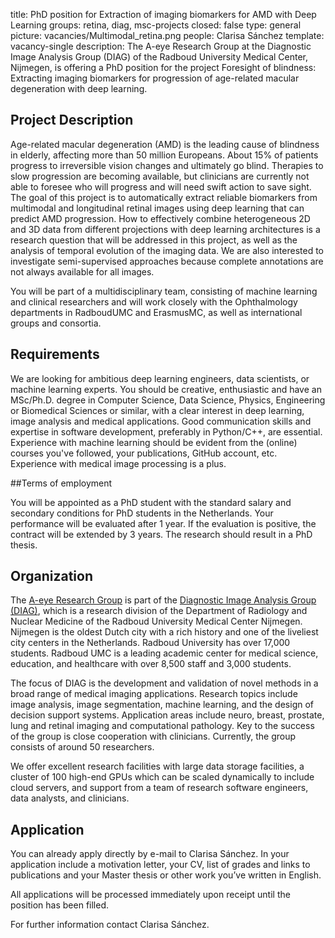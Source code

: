 title: PhD position for Extraction of imaging biomarkers for AMD with Deep Learning
groups: retina, diag, msc-projects
closed: false
type: general
picture: vacancies/Multimodal_retina.png
people: Clarisa Sánchez 
template: vacancy-single
description: The A-eye Research Group at the Diagnostic Image Analysis Group (DIAG) of the Radboud University Medical Center, Nijmegen, is offering a PhD position for the project Foresight of blindness: Extracting imaging biomarkers for progression of age-related macular degeneration with deep learning.

## Project Description

Age-related macular degeneration (AMD) is the leading cause of blindness in elderly, affecting more than 50 million Europeans. About 15% of patients progress to irreversible vision changes and ultimately go blind. Therapies to slow progression are becoming available, but clinicians are currently not able to foresee who will progress and will need swift action to save sight. The goal of this project is to automatically extract reliable biomarkers from multimodal and longitudinal retinal images using deep learning that can predict AMD progression. How to effectively combine heterogeneous 2D and 3D data from different projections with deep learning architectures is a research question that will be addressed in this project, as well as the analysis of temporal evolution of the imaging data. We are also interested to investigate semi-supervised approaches because complete annotations are not always available for all images.

You will be part of a multidisciplinary team, consisting of machine learning and clinical researchers and will work closely with the Ophthalmology departments in RadboudUMC and ErasmusMC, as well as international groups and consortia.

## Requirements

We are looking for ambitious deep learning engineers, data scientists, or machine learning experts. You should be creative, enthusiastic and have an MSc/Ph.D. degree in Computer Science, Data Science, Physics, Engineering or Biomedical Sciences or similar, with a clear interest in deep learning, image analysis and medical applications. Good communication skills and expertise in software development, preferably in Python/C++, are essential. Experience with machine learning should be evident from the (online) courses you've followed, your publications, GitHub account, etc. Experience with medical image processing is a plus.

##Terms of employment

You will be appointed as a PhD student with the standard salary and secondary conditions for PhD students in the Netherlands. Your performance will be evaluated after 1 year. If the evaluation is positive, the contract will be extended by 3 years. The research should result in a PhD thesis.

## Organization

The [A-eye Research Group](https://www.a-eyeresearch.nl/) is part of the [Diagnostic Image Analysis Group (DIAG)](http://diagnijmegen.nl/index.php/Home), which is a research division of the Department of Radiology and Nuclear Medicine of the Radboud University Medical Center Nijmegen. Nijmegen is the oldest Dutch city with a rich history and one of the liveliest city centers in the Netherlands. Radboud University has over 17,000 students. Radboud UMC is a leading academic center for medical science, education, and healthcare with over 8,500 staff and 3,000 students.

The focus of DIAG is the development and validation of novel methods in a broad range of medical imaging applications. Research topics include image analysis, image segmentation, machine learning, and the design of decision support systems. Application areas include neuro, breast, prostate, lung and retinal imaging and computational pathology. Key to the success of the group is close cooperation with clinicians. Currently, the group consists of around 50 researchers.

We offer excellent research facilities with large data storage facilities, a cluster of 100 high-end GPUs which can be scaled dynamically to include cloud servers, and support from a team of research software engineers, data analysts, and clinicians.

## Application

You can already apply directly by e-mail to Clarisa Sánchez. In your application include a motivation letter, your CV, list of grades and links to publications and your Master thesis or other work you’ve written in English.

All applications will be processed immediately upon receipt until the position has been filled.

For further information contact Clarisa Sánchez.
